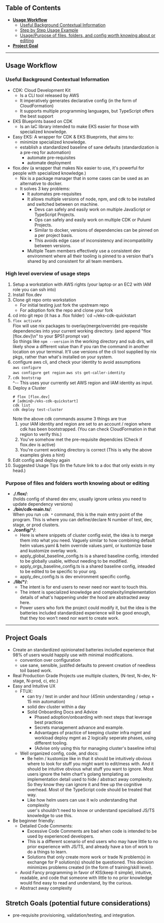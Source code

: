 ## Table of Contents
- **[Usage Workflow](#usage-workflow)**
  - [Useful Background Contextual Information](#useful-background-contextual-information)
  - [Step by Step Usage Example](#high-level-overview-of-usage-steps)
  - [Usage/Purpose of files, folders, and config worth knowing about or editing](#purpose-of-files-and-folders-worth-knowing-about-or-editing)
- **[Project Goal](#project-goals)**

---------------------------------------------------------------------------------------------------------

## Usage Workflow
### Useful Background Contextual Information
* CDK: Cloud Development Kit
  * Is a CLI tool released by AWS
  * It imperatively generates declarative config (in the form of CloudFormation)
  * It supports multiple programming languages, but TypeScript offers the best support
* EKS Blueprints based on CDK
  * Is an IaC library intended to make EKS easier for those with specialized knowledge.
* Easy EKS: A wrapper for CDK & EKS Blueprints, that aims to:
  * minimize specialized knowledge.
  * establish a standardized baseline of sane defaults (standardization is a pre-req for automation)
    * automate pre-requisites
    * automate deployment
* flox.dev (a wrapper that makes Nix easier to use, it's powerful for people with specialized knowledge.)
  * Nix is a package manager that in some cases can be used as an alternative to docker.
  * It solves 3 key problems:
    * It automates pre-requisites
    * It allows multiple versions of node, npm, and cdk to be installed and switched between
      on machine. 
      * Devs can safely and easily work on multiple JavaScript or TypeScript Projects.
      * Ops can safely and easily work on multiple CDK or Pulumi Projects.
      * Similar to docker, versions of dependencies can be pinned on a per project basis.  
      * This avoids edge case of inconsistency and incompatibility between versions.
    * Multiple Team members effectively use a consistent dev environment where all their 
      tooling is pinned to a version that's shared by and consistent for all team members.

### High level overview of usage steps
1. Setup a workstation with AWS rights (your laptop or an EC2 with IAM role you can ssh into)
2. Install flox.dev
3. Clone git repo onto workstation
   * For initial testing just fork the upstream repo 
   * For adoption fork the repo and clone your fork
4. cd into git repo (it has a .flox folder)
   `cd ~/eks-cdk-quickstart
5. `flox activate`  
   Flox will use nix packages to overlay(merge/override) pre-requisite dependencies
   into your current working directory. (and append "flox [flox.dev]\n" to your $PS1 prompt var)  
   So things like `npm --version` in the working directory and sub dirs, will likely show
   a different value than if you ran the command in another location on your terminal.
   It'll use versions of the cli tool supplied by nix pkgs, rather than what's installed on
   your system.
6. configure aws cli, and check your identity to avoid assumptions  
   `aws configure`  
   `aws configure get region`
   `aws sts get-caller-identity`
7. `cdk bootstrap`  
   ^-- This uses your currently set AWS region and IAM identity as input.
8. Deploy a Cluster
   ```shell
   # flox [flox.dev]
   # [admin@~/eks-cdk-quickstart]
   cdk list
   cdk deploy test-cluster
   ```
   Note the above cdk commands assume 3 things are true
   1. your IAM identity and region are set to an account / region where cdk has been bootstrapped. (You can check CloudFormation in that region to verify this.)
   2. You've somehow met the pre-requisite dependcies (Check if flox.dev is active)
   3. You're current working directory is correct (This is why the above examples gives a hint)
9. Edit config and deploy again
10. Suggested Usage Tips (In the future link to a doc that only exists in my head.)



### Purpose of files and folders worth knowing about or editing
* **./.flox/**:  
  (holds config of shared dev env, usually ignore unless you need to update dependency versions)
* **./bin/cdk-main.ts/**:  
  When you run `cdk *` command, this is the main entry point of the program.
  This is where you can define/declare N number of test, dev, stage, or prod clusters.
* **./config/*/**:  
  * Here is where snippets of cluster config exist, the idea is to merge them into what you need.
    Vaguely similar to how combining default helm values.yaml & helm override values.yaml, or kustomize
    base and kustomize overlay work.
  * apply_global_baseline_config.ts is a shared baseline config, intended to be globally usable, without
    needing to be modified.
  * apply_orgs_baseline_config.ts is a shared baseline config, inteaded to be edited to be specific to
    your org.
  * apply_dev_config.ts is dev environment specific config.
* **./lib/*/**:  
  * The intent is for end users to never need nor want to touch this.
  * The intent is specialized knowledge and complexity/implementation details of what's happening under
    the hood are abstracted away here.
  * Power users who fork the project could modify it, but the idea is the batteries included 
    standardized experience will be good enough, that they too won't need nor want to create work.

---------------------------------------------------------------------------------------------------------

## Project Goals
* Create an standardized opinionated batteries included experience that 98% of users would happily use
  with minimal modifications.
  * convention over configuration
  * use sane, sensible, justifed defaults to prevent creation of needless toil based work.
* Real Production Grade Projects use multiple clusters, (N-test, N-dev, N-stage, N-prod, ci, etc.)
* Easy and Intuitive UX
  * FTUX:
    * can try / test in under and hour (45min understanding / setup + 15 min automation)
    * solid dev cluster within a day
    * Solid Onboarding Docs and Advice
      * Phased adoption/onboarding with next steps that leverage best practices
      * Secrets management advance and example.
      * Advantages of practice of keeping cluster infra mgmt and workload deploy mgmt as 2 logically
        seperate phases, using different tooling. 
      * (Advise only using this for managing cluster's baseline infra)
  * Well organized config, code, and docs:
    * Be helm / kustomize like in that it should be intuitively obvious where to look for stuff you
      might want to edit/mess with. And it should be intuitive obvious what stuff you want to ignore.
      Most users ignore the helm chart's golang templating as implementation detail used to hide / 
      abstract away complexity. So they know they can ignore it and free up the cognitive overhead.
      Most of the TypeScript code should be treated that way. 
    * Like how helm users can use it w/o understanding that complexity  
      user's shouldn't need to know or understand specialised JS/TS knowledge to use this.
* Be beginner friendly:
  * Detailed Code Comments:
    * Excessive Code Comments are bad when code is intended to be used by experienced developers.
    * This is a different scenario of end users who may have little to no prior experience with
      JS/TS, and already have a ton of work to do a things to learn.
    * Solutions that only create more work or trade N problem(s) in exchange for P solution(s) should
      be questioned. This decision minimizes problems created (in the form of training/skill level).
  * Avoid Fancy programming in favor of KIS(keep it simple), intuitive, readable, and code that
    someone with little to no prior knowledge would find easy to read and understand, by the curious.
  * Abstract away complexity

## Stretch Goals (potential future considerations)
* pre-requisite provisioning, validation/testing, and integration.
